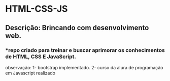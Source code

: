 # HTML-CSS-JS

## Descrição: Brincando com desenvolvimento web.

### *repo criado para treinar e buscar aprimorar os conhecimentos de HTML, CSS E JavaScript.

observação: 
1- bootstrap implementado.
2- curso da alura de programação em Javascript realizado
